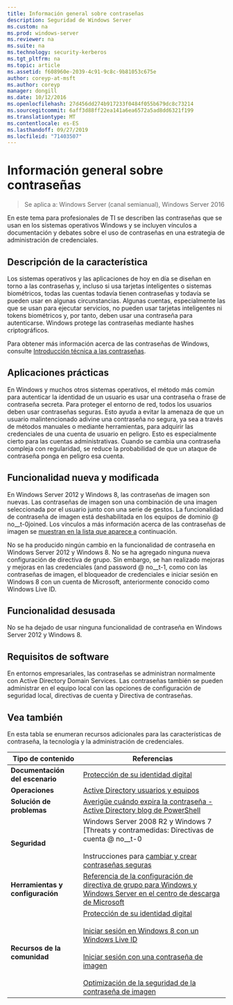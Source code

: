 ```yaml
---
title: Información general sobre contraseñas
description: Seguridad de Windows Server
ms.custom: na
ms.prod: windows-server
ms.reviewer: na
ms.suite: na
ms.technology: security-kerberos
ms.tgt_pltfrm: na
ms.topic: article
ms.assetid: f608960e-2039-4c91-9c8c-9b81053c675e
author: coreyp-at-msft
ms.author: coreyp
manager: dongill
ms.date: 10/12/2016
ms.openlocfilehash: 27d456dd274b917233f0484f055b679dc8c73214
ms.sourcegitcommit: 6aff3d88ff22ea141a6ea6572a5ad8dd6321f199
ms.translationtype: MT
ms.contentlocale: es-ES
ms.lasthandoff: 09/27/2019
ms.locfileid: "71403507"
---
```

# <a name="passwords-overview"></a>Información general sobre contraseñas

>Se aplica a: Windows Server (canal semianual), Windows Server 2016

En este tema para profesionales de TI se describen las contraseñas que se usan en los sistemas operativos Windows y se incluyen vínculos a documentación y debates sobre el uso de contraseñas en una estrategia de administración de credenciales.

## <a name="BKMK_OVER"></a>Descripción de la característica
Los sistemas operativos y las aplicaciones de hoy en día se diseñan en torno a las contraseñas y, incluso si usa tarjetas inteligentes o sistemas biométricos, todas las cuentas todavía tienen contraseñas y todavía se pueden usar en algunas circunstancias. Algunas cuentas, especialmente las que se usan para ejecutar servicios, no pueden usar tarjetas inteligentes ni tokens biométricos y, por tanto, deben usar una contraseña para autenticarse. Windows protege las contraseñas mediante hashes criptográficos.

Para obtener más información acerca de las contraseñas de Windows, consulte [Introducción técnica a las contraseñas](https://technet.microsoft.com/library/hh994558(WS.10).aspx).

## <a name="BKMK_APP"></a>Aplicaciones prácticas
En Windows y muchos otros sistemas operativos, el método más común para autenticar la identidad de un usuario es usar una contraseña o frase de contraseña secreta. Para proteger el entorno de red, todos los usuarios deben usar contraseñas seguras. Esto ayuda a evitar la amenaza de que un usuario malintencionado adivine una contraseña no segura, ya sea a través de métodos manuales o mediante herramientas, para adquirir las credenciales de una cuenta de usuario en peligro. Esto es especialmente cierto para las cuentas administrativas. Cuando se cambia una contraseña compleja con regularidad, se reduce la probabilidad de que un ataque de contraseña ponga en peligro esa cuenta.

## <a name="BKMK_NEW"></a>Funcionalidad nueva y modificada
En Windows Server 2012 y Windows 8, las contraseñas de imagen son nuevas. Las contraseñas de imagen son una combinación de una imagen seleccionada por el usuario junto con una serie de gestos. La funcionalidad de contraseña de imagen está deshabilitada en los equipos de dominio @ no__t-0joined. Los vínculos a más información acerca de las contraseñas de imagen se [muestran en la lista que aparece a](#BKMK_LINKS) continuación.

No se ha producido ningún cambio en la funcionalidad de contraseña en Windows Server 2012 y Windows 8. No se ha agregado ninguna nueva configuración de directiva de grupo. Sin embargo, se han realizado mejoras y mejoras en las credenciales \(and password @ no__t-1, como con las contraseñas de imagen, el bloqueador de credenciales e iniciar sesión en Windows 8 con un cuenta de Microsoft, anteriormente conocido como Windows Live ID.

## <a name="BKMK_DEP"></a>Funcionalidad desusada
No se ha dejado de usar ninguna funcionalidad de contraseña en Windows Server 2012 y Windows 8.

## <a name="BKMK_SOFT"></a>Requisitos de software
En entornos empresariales, las contraseñas se administran normalmente con Active Directory Domain Services. Las contraseñas también se pueden administrar en el equipo local con las opciones de configuración de seguridad local, directivas de cuenta y Directiva de contraseñas.

## <a name="BKMK_LINKS"></a>Vea también
En esta tabla se enumeran recursos adicionales para las características de contraseña, la tecnología y la administración de credenciales.

|Tipo de contenido|Referencias|
|--------|-------|
|**Documentación del escenario**|[Protección de su identidad digital](http://blogs.msdn.com/b/b8/archive/2011/12/14/protecting-your-digital-identity.aspx)|
|**Operaciones**|[Active Directory usuarios y equipos](https://technet.microsoft.com/library/cc754217.aspx)|
|**Solución de problemas**|[Averigüe cuándo expira la contraseña \- Active Directory blog de PowerShell](http://blogs.msdn.com/b/adpowershell/archive/2010/08/09/9970198.aspx)|
|**Seguridad**| Windows Server 2008 R2 y Windows 7 [Threats y contramedidas: Directivas de cuenta @ no__t-0<br /><br />Instrucciones para [cambiar y crear contraseñas seguras](https://www.microsoft.com/security/online-privacy/passwords-create.aspx)|
|**Herramientas y configuración**|[Referencia de la configuración de directiva de grupo para Windows y Windows Server en el centro de descarga de Microsoft](https://www.microsoft.com/download/en/details.aspx?amp;displaylang=en&displaylang=en&id=25250)|
|**Recursos de la comunidad**|[Protección de su identidad digital](http://blogs.msdn.com/b/b8/archive/2011/12/14/protecting-your-digital-identity.aspx)<br /><br />[Iniciar sesión en Windows 8 con un Windows Live ID](http://blogs.msdn.com/b/b8/archive/2011/09/26/signing-in-to-windows-8-with-a-windows-live-id.aspx)<br /><br />[Iniciar sesión con una contraseña de imagen](http://blogs.msdn.com/b/b8/archive/2011/12/16/signing-in-with-a-picture-password.aspx)<br /><br />[Optimización de la seguridad de la contraseña de imagen](http://blogs.msdn.com/b/b8/archive/2011/12/19/optimizing-picture-password-security.aspx)|


